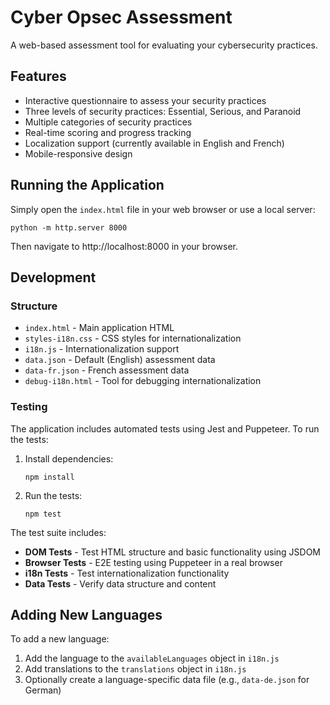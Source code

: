 
# Cyber Opsec Assessment

A web-based assessment tool for evaluating your cybersecurity practices.

## Features

- Interactive questionnaire to assess your security practices
- Three levels of security practices: Essential, Serious, and Paranoid
- Multiple categories of security practices
- Real-time scoring and progress tracking
- Localization support (currently available in English and French)
- Mobile-responsive design

## Running the Application

Simply open the `index.html` file in your web browser or use a local server:

```
python -m http.server 8000
```

Then navigate to http://localhost:8000 in your browser.

## Development

### Structure

- `index.html` - Main application HTML
- `styles-i18n.css` - CSS styles for internationalization
- `i18n.js` - Internationalization support
- `data.json` - Default (English) assessment data
- `data-fr.json` - French assessment data
- `debug-i18n.html` - Tool for debugging internationalization

### Testing

The application includes automated tests using Jest and Puppeteer. To run the tests:

1. Install dependencies:
   ```
   npm install
   ```

2. Run the tests:
   ```
   npm test
   ```

The test suite includes:

- **DOM Tests** - Test HTML structure and basic functionality using JSDOM
- **Browser Tests** - E2E testing using Puppeteer in a real browser
- **i18n Tests** - Test internationalization functionality
- **Data Tests** - Verify data structure and content

## Adding New Languages

To add a new language:

1. Add the language to the `availableLanguages` object in `i18n.js`
2. Add translations to the `translations` object in `i18n.js`
3. Optionally create a language-specific data file (e.g., `data-de.json` for German)
